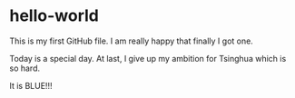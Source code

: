 # hello-world
This is my first GitHub file. I am really happy that finally I got one. 

Today is a special day. At last, I give up my ambition for Tsinghua which is so hard.

It is BLUE!!!
